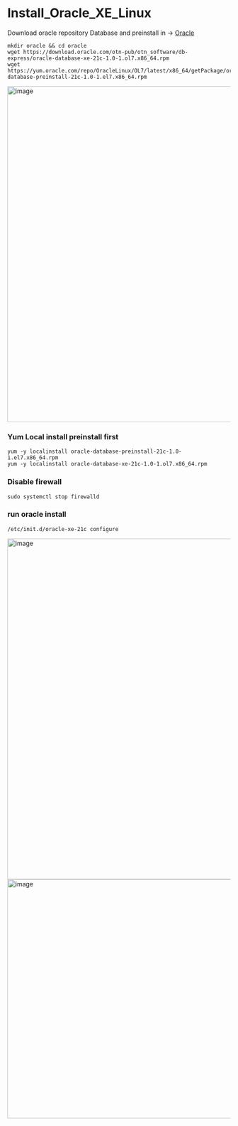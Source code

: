 # Install_Oracle_XE_Linux

Download oracle repository Database and preinstall in -> [Oracle ](https://www.oracle.com/in/database/technologies/xe-downloads.html)
```
mkdir oracle && cd oracle
wget https://download.oracle.com/otn-pub/otn_software/db-express/oracle-database-xe-21c-1.0-1.ol7.x86_64.rpm
wget https://yum.oracle.com/repo/OracleLinux/OL7/latest/x86_64/getPackage/oracle-database-preinstall-21c-1.0-1.el7.x86_64.rpm
```
<img width="756" alt="image" src="https://user-images.githubusercontent.com/77326619/188308764-2d040524-c39f-4b32-b872-859b97c8d07e.png">

### Yum Local install preinstall first
```
yum -y localinstall oracle-database-preinstall-21c-1.0-1.el7.x86_64.rpm
yum -y localinstall oracle-database-xe-21c-1.0-1.ol7.x86_64.rpm
```
### Disable firewall
```
sudo systemctl stop firewalld
```

### run oracle install
```
/etc/init.d/oracle-xe-21c configure
```

<img width="767" alt="image" src="https://user-images.githubusercontent.com/77326619/188312293-64ca1618-48fe-4b97-8ff0-1bb281aad0a2.png">

<img width="538" alt="image" src="https://user-images.githubusercontent.com/77326619/188313981-b88a3295-4b98-450e-a3e0-473c9698ec4a.png">



